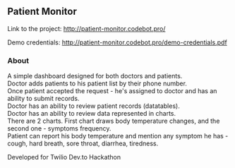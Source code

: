 ## Patient Monitor

Link to the project: http://patient-monitor.codebot.pro/

Demo credentials: http://patient-monitor.codebot.pro/demo-credentials.pdf

### About

A simple dashboard designed for both doctors and patients.  
Doctor adds patients to his patient list by their phone number.  
Once patient accepted the request - he's assigned to doctor and has an ability to submit records.  
Doctor has an ability to review patient records (datatables).  
Doctor has an ability to review data represented in charts.  
There are 2 charts. First chart draws body temperature changes, and the second one - symptoms frequency.  
Patient can report his body temperature and mention any symptom he has - cough, hard breath, sore throat, diarrhea, tiredness.  

Developed for Twilio Dev.to Hackathon
